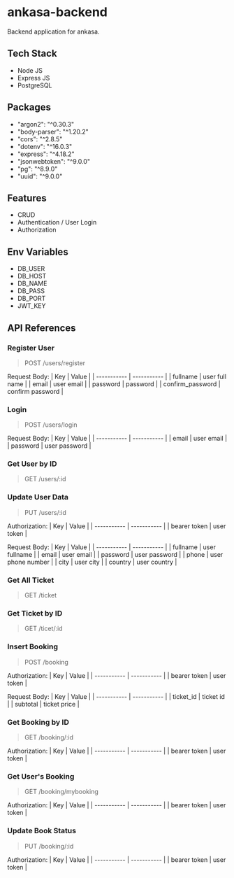 # ankasa-backend

Backend application for ankasa.

## Tech Stack
- Node JS
- Express JS
- PostgreSQL

## Packages
- "argon2": "^0.30.3"
- "body-parser": "^1.20.2"
- "cors": "^2.8.5"
- "dotenv": "^16.0.3"
- "express": "^4.18.2"
- "jsonwebtoken": "^9.0.0"
- "pg": "^8.9.0"
- "uuid": "^9.0.0"

## Features
- CRUD
- Authentication / User Login
- Authorization

## Env Variables
- DB_USER
- DB_HOST
- DB_NAME
- DB_PASS
- DB_PORT
- JWT_KEY

## API References

### Register User

> POST /users/register

Request Body:
| Key | Value |
| ----------- | ----------- |
| fullname | user full name |
| email | user email |
| password | password |
| confirm_password | confirm password |

### Login

> POST /users/login

Request Body:
| Key | Value |
| ----------- | ----------- |
| email | user email |
| password | user password |

### Get User by ID

> GET /users/:id

### Update User Data

> PUT /users/:id

Authorization:
| Key | Value |
| ----------- | ----------- |
| bearer token | user token |

Request Body:
| Key | Value |
| ----------- | ----------- |
| fullname | user fullname |
| email | user email |
| password | user password |
| phone | user phone number |
| city | user city |
| country | user country |

### Get All Ticket

> GET /ticket

### Get Ticket by ID

> GET /ticet/:id

### Insert Booking

> POST /booking

Authorization:
| Key | Value |
| ----------- | ----------- |
| bearer token | user token |

Request Body:
| Key | Value |
| ----------- | ----------- |
| ticket_id | ticket id |
| subtotal | ticket price |

### Get Booking by ID

> GET /booking/:id

Authorization:
| Key | Value |
| ----------- | ----------- |
| bearer token | user token |

### Get User's Booking

> GET /booking/mybooking

Authorization:
| Key | Value |
| ----------- | ----------- |
| bearer token | user token |

### Update Book Status

> PUT /booking/:id

Authorization:
| Key | Value |
| ----------- | ----------- |
| bearer token | user token |
